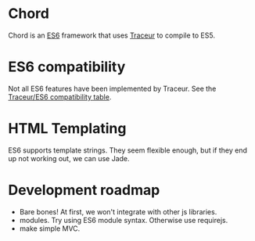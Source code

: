 Chord
=====

Chord is an [ES6] framework that uses [Traceur] to compile to ES5.


ES6 compatibility
=====

Not all ES6 features have been implemented by Traceur. See the [Traceur/ES6 compatibility table].


HTML Templating
=====

ES6 supports template strings. They seem flexible enough, but if they end up not working out, we can use Jade.

Development roadmap
=====

- Bare bones! At first, we won't integrate with other js libraries. 
- modules. Try using ES6 module syntax. Otherwise use requirejs.
- make simple MVC.









[ES6]:http://tc39wiki.calculist.org/es6/
[Traceur]:https://github.com/google/traceur-compiler
[Traceur/ES6 compatibility table]:http://kangax.github.io/compat-table/es6/#tr
[Jade]:http://jade-lang.com/reference/
